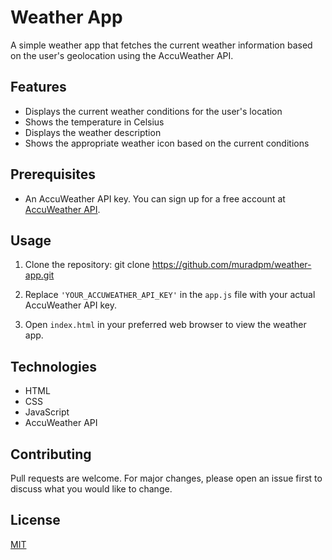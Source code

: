 # Weather App

A simple weather app that fetches the current weather information based on the user's geolocation using the AccuWeather API.

## Features

- Displays the current weather conditions for the user's location
- Shows the temperature in Celsius
- Displays the weather description
- Shows the appropriate weather icon based on the current conditions

## Prerequisites

- An AccuWeather API key. You can sign up for a free account at [AccuWeather API](https://developer.accuweather.com/apis).

## Usage

1. Clone the repository:
git clone https://github.com/muradpm/weather-app.git

2. Replace `'YOUR_ACCUWEATHER_API_KEY'` in the `app.js` file with your actual AccuWeather API key.

3. Open `index.html` in your preferred web browser to view the weather app.

## Technologies

- HTML
- CSS
- JavaScript
- AccuWeather API

## Contributing

Pull requests are welcome. For major changes, please open an issue first to discuss what you would like to change.

## License

[MIT](https://choosealicense.com/licenses/mit/)
